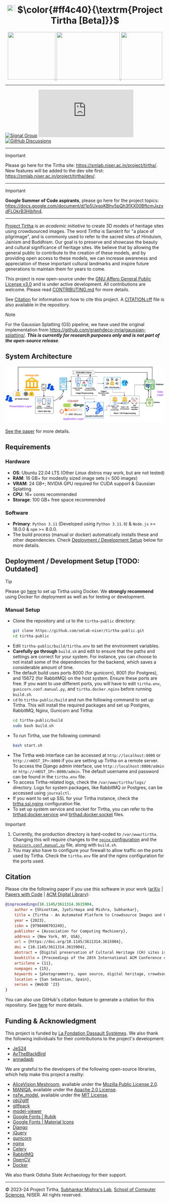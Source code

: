 <h1 align="center">
    <picture>
        <source srcset="https://raw.githubusercontent.com/smlab-niser/tirtha-public/main/media/images/tirtha-logo-dark.webp" media="(prefers-color-scheme: dark)">
        <img src="https://raw.githubusercontent.com/smlab-niser/tirtha-public/main/media/images/tirtha-logo-light.webp" width=25 height=25>
        </picture>
    $\color{#ff4c40}{\textrm{Project Tirtha [Beta]}}$
    <!-- Project Tirtha [Beta] -->
</h1>

<div align="center">
    <a href="https://www.niser.ac.in" target="_blank">
        <picture>
            <source srcset="./media/images/niser-logo-dark.webp" media="(prefers-color-scheme: dark)">
            <img src="./media/images/niser-logo-light.webp" width=150 height=150>
        </picture>
    </a>
    <a href="https://www.lafondation3ds.org/" target="_blank">
        <picture>
            <source srcset="./media/images/lfds-logo-dark.webp" media="(prefers-color-scheme: dark)">
            <img src="./media/images/lfds-logo-light.webp" width=200 height=150>
        </picture>
    </a>
    <a href="https://odisha.gov.in/explore-odisha/state-archaeology" target="_blank">
        <picture>
            <source srcset="./media/images/odisha-logo-dark.webp" media="(prefers-color-scheme: dark)">
            <img src="./media/images/odisha-logo-light.webp" width=130 height=150>
        </picture>
    </a>
</div>

---

[![Signal Group](https://img.shields.io/badge/Signal-%23039BE5.svg?&style=for-the-badge&logo=Signal&logoColor=white)](https://signal.group/#CjQKIN_Ry9rBYUZJn8pLEkfWMAkZvO2FGopPalXsWPMZauXyEhBT1GdJYb5C_PJV0qE5VTLj) [![Element Chat Room](https://img.shields.io/matrix/tirtha%3Amatrix.org?style=for-the-badge&logo=element)](https://matrix.to/#/#tirtha:matrix.org) [![GitHub Discussions](https://img.shields.io/github/discussions/smlab-niser/tirtha-public?style=for-the-badge&logo=github)](https://github.com/smlab-niser/tirtha-public/discussions)

---

> [!important]
> Please go here for the Tirtha site: https://smlab.niser.ac.in/project/tirtha/.
> New features will be added to the dev site first: https://smlab.niser.ac.in/project/tirtha/dev/.

---

> [!important]
> **Google Summer of Code aspirants**, please go here for the project topics: https://docs.google.com/document/d/1p5UxgoKBhy5pQh3fXX00BftcmJxzxdFLOkrB3Hibfm4.

---
[Project Tirtha](https://smlab.niser.ac.in/project/tirtha/) is an *academic initiative* to create
3D models of heritage sites using crowdsourced images. The word *Tirtha* is Sanskrit
for "a place of pilgrimage", and is commonly used to refer to the sacred sites of
Hinduism, Jainism and Buddhism. Our goal is to preserve and showcase the beauty and cultural 
significance of heritage sites. We believe that by allowing the general public to contribute to
the creation of these models, and by providing open access to these models, we can
increase awareness and appreciation of these important cultural landmarks and inspire
future generations to maintain them for years to come.

This project is now open-source under the [GNU Affero General Public License v3.0](./LICENSE)
and is under active development. All contributions are welcome. Please read
[CONTRIBUTING.md](./CONTRIBUTING.md) for more details.

See [Citation](#citation) for information on how to cite this project. A 
[CITATION.cff](./CITATION.cff) file is also available in the repository.

> [!NOTE]
> For the Gaussian Splatting (GS) pipeline, we have used the original implementation from https://github.com/graphdeco-inria/gaussian-splatting/. ***This is currently for research purposes only and is not part of the open-source release***.

## System Architecture

<picture>
    <source srcset="./media/images/architecture-GS-dark.webp" media="(prefers-color-scheme: dark)">
    <img src="./media/images/architecture-GS-light.webp" alt="Tirtha Broad Architecture">
</picture>

[See the paper](#citation) for more details.

## Requirements
### Hardware
* **OS**: Ubuntu 22.04 LTS (Other Linux distros may work, but are not tested)
* **RAM**: 16 GB+ for modestly sized image sets (< 500 images)
* **VRAM**: 24 GB+; NVIDIA GPU required for CUDA support & Gaussian Splatting
* **CPU**: 16+ cores recommended
* **Storage**: 100 GB+ free space recommended

### Software
* **Primary**: `Python 3.11` (Developed using `Python 3.11.9`) & `Node.js` >= 18.0.0 & `npm` >= 8.0.0.
* The build process (manual or docker) automatically installs these and other dependencies. Check [Deployment / Development Setup](#deployment--development-setup) below for more details.

## Deployment / Development Setup [TODO: Outdated]
<!-- TODO: Update this section with the new deployment instructions. -->

> [!tip]
> Please go [here](https://github.com/smlab-niser/tirtha-docker) to set up Tirtha using Docker.
> We **strongly recommend** using Docker for deployment as well as for testing or development.

### Manual Setup 
* Clone the repository and `cd` to the `tirtha-public` directory:
    ```sh
    git clone https://github.com/smlab-niser/tirtha-public.git
    cd tirtha-public
    ```
* Edit `tirtha-public/build/tirtha.env` to set the environment variables.
* **Carefully go through** `build.sh` and edit to ensure that the paths and settings are correct for your system. For instance, you can choose to not install some of the dependencies for the backend, which saves a considerable amount of time.
* The default build uses ports 8000 (for gunicorn), 8001 (for Postgres), and 15672 (for RabbitMQ) on the host system. Ensure these ports are free. If you want to use different ports, you will have to edit `tirtha.env`, `gunicorn.conf.manual.py`, and `tirtha.docker.nginx` before running `build.sh`.
* `cd` to `tirtha-public/build` and run the following command to set up Tirtha. This will install the required packages and set up Postgres, RabbitMQ, Nginx, Gunicorn and Tirtha:
    ```bash
    cd tirtha-public/build
    sudo bash build.sh
    ```
* To run Tirtha, use the following command:
    ```bash
    bash start.sh
    ```
* The Tirtha web interface can be accessed at `http://localhost:8000` or `http://<HOST_IP>:8000` if you are setting up Tirtha on a remote server. To access the Django admin interface, use `http://localhost:8000/admin` or `http://<HOST_IP>:8000/admin`. The default username and password can be found in the `tirtha.env` file.
* To access Tirtha-related logs, check the `/var/www/tirtha/logs/` directory. Logs for system packages, like RabbitMQ or Postgres, can be accessed using `journalctl`.
* If you want to set up SSL for your Tirtha instance, check the [tirtha.ssl.nginx](https://github.com/smlab-niser/tirtha-public/blob/main/tirtha_bk/config/tirtha.ssl.nginx) configuration file.
* To set up system service and socket for Tirtha, you can refer to the [tirthad.docker.service](https://github.com/smlab-niser/tirtha-public/blob/main/tirtha_bk/config/tirthad.docker.service) and [tirthad.docker.socket](https://github.com/smlab-niser/tirtha-public/blob/main/tirtha_bk/config/tirthad.docker.socket) files.

> [!important]
> 1. Currently, the production directory is hard-coded to `/var/www/tirtha`.
> Changing this will require changes to the [`nginx` configuration](https://github.com/smlab-niser/tirtha-public/blob/main/tirtha_bk/config/tirtha.docker.nginx) and the [`gunicorn.conf.manual.py`](https://github.com/smlab-niser/tirtha-public/blob/main/tirtha_bk/gunicorn/gunicorn.conf.manual.py) file, along with `build.sh`.
> 2. You may also have to configure your firewall to allow traffic on the ports used by Tirtha. Check the `tirtha.env` file and the nginx configuration for the ports used.

## Citation
Please cite the following paper if you use this software in your work ([arXiv](https://arxiv.org/abs/2308.01246) | [Papers with Code](https://paperswithcode.com/paper/tirtha-an-automated-platform-to-crowdsource) | [ACM Digital Library](https://dl.acm.org/doi/10.1145/3611314.3615904)):
```bibtex
@inproceedings{10.1145/3611314.3615904,
    author = {Shivottam, Jyotirmaya and Mishra, Subhankar},
    title = {Tirtha - An Automated Platform to Crowdsource Images and Create 3D Models of Heritage Sites},
    year = {2023},
    isbn = {9798400703249},
    publisher = {Association for Computing Machinery},
    address = {New York, NY, USA},
    url = {https://doi.org/10.1145/3611314.3615904},
    doi = {10.1145/3611314.3615904},
    abstract = {Digital preservation of Cultural Heritage (CH) sites is crucial to protect them against damage from natural disasters or human activities. Creating 3D models of CH sites has become a popular method of digital preservation thanks to advancements in computer vision and photogrammetry. However, the process is time-consuming, expensive, and typically requires specialized equipment and expertise, posing challenges in resource-limited developing countries. Additionally, the lack of an open repository for 3D models hinders research and public engagement with their heritage. To address these issues, we propose Tirtha, a web platform for crowdsourcing images of CH sites and creating their 3D models. Tirtha utilizes state-of-the-art Structure from Motion (SfM) and Multi-View Stereo (MVS) techniques. It is modular, extensible and cost-effective, allowing for the incorporation of new techniques as photogrammetry advances. Tirtha is accessible through a web interface at https://smlab.niser.ac.in/project/tirtha/ and can be deployed on-premise or in a cloud environment. In our case studies, we demonstrate the pipeline’s effectiveness by creating 3D models of temples in Odisha, India, using crowdsourced images. These models are available for viewing, interaction, and download on the Tirtha website. Our work aims to provide a dataset of crowdsourced images and 3D reconstructions for research in computer vision, heritage conservation, and related domains. Overall, Tirtha is a step towards democratizing digital preservation, primarily in resource-limited developing countries.},
    booktitle = {Proceedings of the 28th International ACM Conference on 3D Web Technology},
    articleno = {11},
    numpages = {15},
    keywords = {photogrammetry, open source, digital heritage, crowdsourcing, 3D dataset},
    location = {San Sebastian, Spain},
    series = {Web3D '23}
}
```
You can also use GitHub's citation feature to generate a citation for this repository. See [here](https://docs.github.com/en/repositories/managing-your-repositorys-settings-and-features/customizing-your-repository/about-citation-files) for more details.

## Funding & Acknowledgment
This project is funded by [La Fondation Dassault Systèmes](https://www.lafondation3ds.org/). We also thank the following individuals for their contributions to the project's development:
- [JeS24](https://github.com/JeS24)
- [AvTheBlackBird](https://github.com/AvTheBlackBird)
- [annadapb](https://github.com/annadapb)

We are grateful to the developers of the following open-source libraries, which help make this project a reality:
- [AliceVision Meshroom](https://github.com/alicevision/Meshroom/), available under the [Mozilla Public License 2.0](https://github.com/alicevision/Meshroom/blob/develop/LICENSE-MPL2.md).
- [MANIQA](https://github.com/IIGROUP/MANIQA), available under the [Apache 2.0 License](https://github.com/IIGROUP/MANIQA/blob/master/LICENSE).
- [nsfw_model](https://github.com/GantMan/nsfw_model), available under the [MIT License](https://github.com/GantMan/nsfw_model/blob/master/LICENSE.md).
- [obj2gltf](https://github.com/CesiumGS/obj2gltf)
- [gltfpack](https://github.com/zeux/meshoptimizer)
- [model-viewer](https://github.com/google/model-viewer)
- [Google Fonts | Rubik](https://github.com/googlefonts/rubik)
- [Google Fonts | Material Icons](https://github.com/google/material-design-icons)
- [Django](https://github.com/django/django)
- [jQuery](https://github.com/jquery/jquery)
- [gunicorn](https://github.com/benoitc/gunicorn)
- [nginx](https://github.com/nginx/nginx)
- [Celery](https://github.com/celery/celery)
- [RabbitMQ](https://github.com/rabbitmq)
- [OpenCV](https://github.com/opencv/opencv)
- [Docker](https://github.com/docker)

We also thank Odisha State Archaeology for their support.

---

&copy; 2023-24 Project Tirtha,
[Subhankar Mishra's Lab](https://www.niser.ac.in/~smishra/),
[School of Computer Sciences](https://oldsite.niser.ac.in/scps/), NISER.
All rights reserved.
